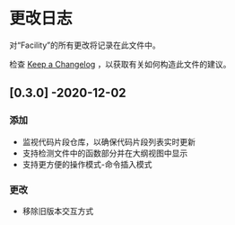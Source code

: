 # 更改日志

对“Facility”的所有更改将记录在此文件中。

检查 [Keep a Changelog](http://keepachangelog.com/) ，以获取有关如何构造此文件的建议。

## [0.3.0] -2020-12-02

### 添加

- 监视代码片段仓库，以确保代码片段列表实时更新
- 支持检测文件中的函数部分并在大纲视图中显示
- 支持更方便的操作模式-命令插入模式

### 更改

* 移除旧版本交互方式